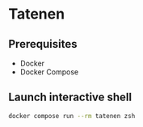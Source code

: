 # Tatenen

## Prerequisites

- Docker
- Docker Compose

## Launch interactive shell 

```sh
docker compose run --rm tatenen zsh
```

